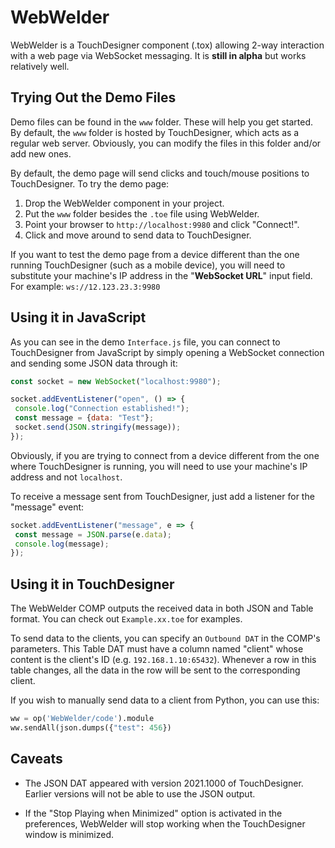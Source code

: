 # WebWelder
 
WebWelder is a TouchDesigner component (.tox) allowing 2-way interaction with a web page via 
WebSocket messaging. It is **still in alpha** but works relatively well. 

## Trying Out the Demo Files

Demo files can be found in the `www` folder. These will help you get started. By default, the 
`www` folder is hosted by TouchDesigner, which acts as a regular web server. Obviously, you can
modify the files in this folder and/or add new ones.

By default, the demo page will send clicks and touch/mouse positions to TouchDesigner. To try the
demo page:

1. Drop the WebWelder component in your project.
2. Put the `www` folder besides the `.toe` file using WebWelder.
3. Point your browser to `http://localhost:9980` and click "Connect!".
4. Click and move around to send data to TouchDesigner.

If you want to test the demo page from a device different than the one running TouchDesigner (such
as a mobile device), you will need to substitute your machine's IP address in the "**WebSocket URL**" 
input field. For example: `ws://12.123.23.3:9980`

## Using it in JavaScript

As you can see in the demo `Interface.js` file, you can connect to TouchDesigner from JavaScript
by simply opening a WebSocket connection and sending some JSON data through it:

```javascript
const socket = new WebSocket("localhost:9980");

socket.addEventListener("open", () => {
 console.log("Connection established!");
 const message = {data: "Test"};
 socket.send(JSON.stringify(message));
});
```
Obviously, if you are trying to connect from a device different from the one where TouchDesigner
is running, you will need to use your machine's IP address and not `localhost`.

To receive a message sent from TouchDesigner, just add a listener for the "message" event:

```javascript
socket.addEventListener("message", e => {
 const message = JSON.parse(e.data);
 console.log(message);
});
```

## Using it in TouchDesigner

The WebWelder COMP outputs the received data in both JSON and Table format. You can check out 
`Example.xx.toe` for examples. 

To send data to the clients, you can specify an `Outbound DAT` in the COMP's parameters. This 
Table DAT must have a column named "client" whose content is the client's ID (e.g. 
`192.168.1.10:65432`). Whenever a row in this table changes, all the data in the row will be 
sent to the corresponding client.

If you wish to manually send data to a client from Python, you can use this:

```python
ww = op('WebWelder/code').module
ww.sendAll(json.dumps({"test": 456})
```

## Caveats

* The JSON DAT appeared with version 2021.1000 of TouchDesigner. Earlier versions will not be able 
to use the JSON output.

* If the "Stop Playing when Minimized" option is activated in the preferences, WebWelder will stop 
working when the TouchDesigner window is minimized.
